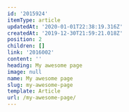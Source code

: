 ```yaml
---
id: '2015924'
itemType: article
updatedAt: '2020-01-01T22:38:19.316Z'
createdAt: '2019-12-30T21:59:21.018Z'
position: 2
children: []
link: '2016002'
content: ''
heading: My awesome page
image: null
name: My awesome page
slug: my-awesome-page
template: Article
url: /my-awesome-page/
---
```



